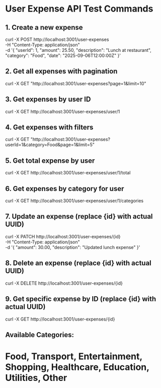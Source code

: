 # User Expense API Test Commands

## 1. Create a new expense
curl -X POST http://localhost:3001/user-expenses \
  -H "Content-Type: application/json" \
  -d '{
    "userId": 1,
    "amount": 25.50,
    "description": "Lunch at restaurant",
    "category": "Food",
    "date": "2025-09-06T12:00:00Z"
  }'

## 2. Get all expenses with pagination
curl -X GET "http://localhost:3001/user-expenses?page=1&limit=10"

## 3. Get expenses by user ID
curl -X GET http://localhost:3001/user-expenses/user/1

## 4. Get expenses with filters
curl -X GET "http://localhost:3001/user-expenses?userId=1&category=Food&page=1&limit=5"

## 5. Get total expense by user
curl -X GET http://localhost:3001/user-expenses/user/1/total

## 6. Get expenses by category for user
curl -X GET http://localhost:3001/user-expenses/user/1/categories

## 7. Update an expense (replace {id} with actual UUID)
curl -X PATCH http://localhost:3001/user-expenses/{id} \
  -H "Content-Type: application/json" \
  -d '{
    "amount": 30.00,
    "description": "Updated lunch expense"
  }'

## 8. Delete an expense (replace {id} with actual UUID)
curl -X DELETE http://localhost:3001/user-expenses/{id}

## 9. Get specific expense by ID (replace {id} with actual UUID)
curl -X GET http://localhost:3001/user-expenses/{id}

## Available Categories:
# Food, Transport, Entertainment, Shopping, Healthcare, Education, Utilities, Other
